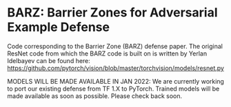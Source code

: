 # BARZ: Barrier Zones for Adversarial Example Defense
Code corresponding to the Barrier Zone (BARZ) defense paper.
The original ResNet code from which the BARZ code is built on is written by Yerlan Idelbayev can be found here: https://github.com/pytorch/vision/blob/master/torchvision/models/resnet.py

MODELS WILL BE MADE AVAILABLE IN JAN 2022: We are currently working to port our existing defense from TF 1.X to PyTorch. Trained models will be made available as soon as possible. Please check back soon.  
